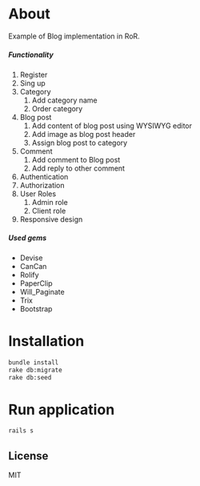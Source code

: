 # About

Example of  Blog  implementation  in RoR.

##### Functionality

1. Register
2. Sing up
3. Category
    1. Add category name
    2. Order category
4. Blog post
    1. Add content of blog post using WYSIWYG editor
    2. Add image as blog post header
    3. Assign blog post to category
5. Comment
    1. Add comment to Blog post
    2. Add reply to other comment
6. Authentication
7. Authorization 
8. User Roles
    1. Admin role
    2. Client role
9. Responsive design

##### Used gems

* Devise
* CanCan
* Rolify
* PaperClip
* Will_Paginate
* Trix
* Bootstrap


# Installation

```sh
bundle install
rake db:migrate
rake db:seed 
```

# Run application

```sh
rails s
```

License
----

MIT
